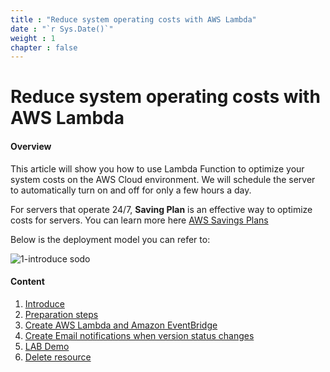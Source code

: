 ```yaml
---
title : "Reduce system operating costs with AWS Lambda"
date : "`r Sys.Date()`"
weight : 1
chapter : false
---
```


# Reduce system operating costs with AWS Lambda

#### Overview

This article will show you how to use Lambda Function to optimize your system costs on the AWS Cloud environment. We will schedule the server to automatically turn on and off for only a few hours a day.

For servers that operate 24/7, **Saving Plan** is an effective way to optimize costs for servers. You can learn more here [AWS Savings Plans](https://docs.aws.amazon.com/savingsplans/latest/userguide/what-is-savings-plans.html)

Below is the deployment model you can refer to:

   ![1-introduce sodo](/aws-fcj-workshop01/images/1-introduce/Workshop01-Introduce.png?width=70pc)

#### Content
1. [Introduce](1-Introduce/)
2. [Preparation steps](2-CreateVPC-EC2/)
3. [Create AWS Lambda and Amazon EventBridge](3-CreateLambdaStartStop/)
4. [Create Email notifications when version status changes](4-CreateIAM-SES/)
5. [LAB Demo](5-CombineTogether/)
6. [Delete resource](6-Delete/)